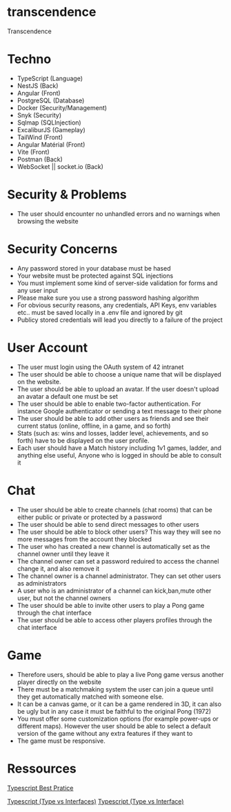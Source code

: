 # transcendence
Transcendence

# Techno
 - TypeScript (Language)
 - NestJS (Back)
 - Angular (Front)
 - PostgreSQL (Database)
 - Docker (Security/Management)
 - Snyk (Security)
 - Sqlmap (SQLInjection)
 - ExcaliburJS (Gameplay)
 - TailWind (Front)
 - Angular Matérial (Front)
 - Vite (Front)
 - Postman (Back)
 - WebSocket || socket.io (Back)

# Security & Problems
 - The user should encounter no unhandled errors and no warnings when browsing the website

# Security Concerns
 - Any password stored in your database must be hased
 - Your website must be protected against SQL injections
 - You must implement some kind of server-side validation for forms and any user input
 - Please make sure you use a strong password hashing algorithm
 - For obvious security reasons, any credentials, API Keys, env variables etc.. must be saved locally in a .env file and ignored by git
 - Publicy stored credentials will lead you directly to a failure of the project

# User Account
 - The user must login using the OAuth system of 42 intranet
 - The user should be able to choose a unique name that will be displayed on the website.
 - The user should be able to upload an avatar. If the user doesn't upload an avatar a default one must be set
 - The user should be able to enable two-factor authentication. For instance Google authenticator or sending a text message to their phone
 - The user should be able to add other users as friends and see their current status (online, offline, in a game, and so forth)
 - Stats (such as: wins and losses, ladder level, achievements, and so forth) have to be displayed on the user profile.
 - Each user should have a Match history including 1v1 games, ladder, and anything else useful, Anyone who is logged in should be able to consult it

# Chat
 - The user should be able to create channels (chat rooms) that can be either public or private or protected by a password
 - The user should be able to send direct messages to other users
 - The user should be able to block other users? This way they will see no more messages from the account they blocked
 - The user who has created a new channel is automatically set as the channel owner until they leave it
 - The channel owner can set a password reduired to access the channel change it, and also remove it
 - The channel owner is a channel administrator. They can set other users as administrators
 - A user who is an administrator of a channel can kick,ban,mute other user, but not the channel owners
 - The user should be able to invite other users to play a Pong game through the chat interface
 - The user should be able to access other players profiles through the chat interface

# Game
 - Therefore users, should be able to play a live Pong game versus another player directly on the website
 - There must be a matchmaking system the user can join a queue until they get automatically matched with someone else.
 - It can be a canvas game, or it can be a game rendered in 3D, it can also be ugly but in any case it must be faithful to the original Pong (1972)
 - You must offer some customization options (for example power-ups or different maps). However the user should be able to select a default version of the game without any extra features if they want to
 - The game must be responsive.

# Ressources

<a href="https://docs.aws.amazon.com/prescriptive-guidance/latest/best-practices-cdk-typescript-iac/typescript-best-practices.html">Typescript Best Pratice</a>

<a href="https://codelynx.dev/posts/typescript-type-vs-interface">Typescript (Type vs Interfaces)</a>
<a href="https://blog.bitsrc.io/type-vs-interface-in-typescript-cf3c00bc04ae">Typescript (Type vs Interface)</a>